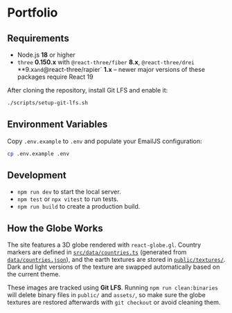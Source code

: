 # Portfolio

## Requirements

* Node.js **18** or higher
* `three` **0.150.x** with `@react-three/fiber` **8.x**, `@react-three/drei` **9.x`
  and `@react-three/rapier` **1.x** – newer major versions of these
  packages require React 19

After cloning the repository, install Git LFS and enable it:

```bash
./scripts/setup-git-lfs.sh
```

## Environment Variables

Copy `.env.example` to `.env` and populate your EmailJS configuration:

```bash
cp .env.example .env
```

## Development

* `npm run dev` to start the local server.
* `npm test` or `npx vitest` to run tests.
* `npm run build` to create a production build.

## How the Globe Works

The site features a 3D globe rendered with `react-globe.gl`. Country markers are
defined in [`src/data/countries.ts`](src/data/countries.ts) (generated from
[`data/countries.json`](data/countries.json)), and the earth textures are stored
in [`public/textures/`](public/textures/).
Dark and light versions of the texture are swapped automatically based on the
current theme.

These images are tracked using **Git LFS**. Running `npm run clean:binaries` will delete binary files in `public/` and `assets/`, so make sure the globe textures are restored afterwards with `git checkout` or avoid cleaning them.
